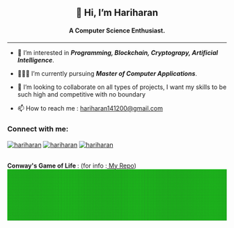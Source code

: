 

<!-- - 👋 Hi, I’m **_Hariharan_**. -->

<h2 align="center"> 👋 Hi, I’m <b>Hariharan</b> </h2>
<h4 align="center"><b>A Computer Science Enthusiast.</b> </h4>

---
<!-- <img src="https://media.giphy.com/media/u1WhXLjwgcXpHJBMRM/giphy.gif" alt="code" align="right" width=250 height=300 > -->

<!-- </br> -->

- 👀 I’m interested in **_Programming, Blockchain, Cryptograpy, Artificial Intelligence_**.

- 👨🏻‍🎓 I’m currently pursuing **_Master of Computer Applications_**.


- 💞 I’m looking to collaborate on all types of projects, I want my skills to be such high and competitive with no boundary 


- 📫 How to reach me : hariharan141200@gmail.com

<h3 align="left">Connect with me:</h3>

<a href="https://www.linkedin.com/in/hariharan1412" target="blank"><img align="center" src="https://raw.githubusercontent.com/rahuldkjain/github-profile-readme-generator/master/src/images/icons/Social/linked-in-alt.svg" alt="hariharan" height="30" width="40" /></a> <a href="https://www.hackerrank.com/hariharan141200" target="blank"><img align="center" src="https://raw.githubusercontent.com/rahuldkjain/github-profile-readme-generator/master/src/images/icons/Social/hackerrank.svg" alt="hariharan" height="30" width="40" /></a> <a href="https://stackoverflow.com/users/13636586/hariharan" target="blank"><img align="center" src="https://user-images.githubusercontent.com/51135395/204615845-735bfbce-c0bf-45ff-85b1-c7b3509f6a9d.png" alt="hariharan" height="30" width="40" /></a>

 
</br>
 <b> Conway's Game of Life </b>  : (for info :<a href="https://github.com/hariharan1412/GameofLife"> My Repo</a>)
<img src="GameofLife2.gif"/>



<!---
hariharan1412/hariharan1412 is a ✨ special ✨ repository because its `README.md` (this file) appears on your GitHub profile.
You can click the Preview link to take a look at your changes.
--->
